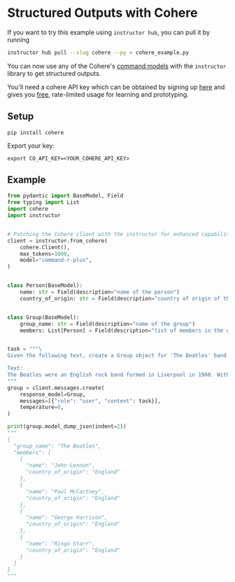 # Structured Outputs with Cohere

If you want to try this example using `instructor hub`, you can pull it by running

```bash
instructor hub pull --slug cohere --py > cohere_example.py
```

You can now use any of the Cohere's [command models](https://docs.cohere.com/docs/models) with the `instructor` library to get structured outputs.

You'll need a cohere API key which can be obtained by signing up [here](https://dashboard.cohere.com/) and gives you [free](https://cohere.com/pricing), rate-limited usage for learning and prototyping.

## Setup
```
pip install cohere
```
Export your key:
```
export CO_API_KEY=<YOUR_COHERE_API_KEY>
```

## Example

```python
from pydantic import BaseModel, Field
from typing import List
import cohere
import instructor


# Patching the Cohere client with the instructor for enhanced capabilities
client = instructor.from_cohere(
    cohere.Client(),
    max_tokens=1000,
    model="command-r-plus",
)


class Person(BaseModel):
    name: str = Field(description="name of the person")
    country_of_origin: str = Field(description="country of origin of the person")


class Group(BaseModel):
    group_name: str = Field(description="name of the group")
    members: List[Person] = Field(description="list of members in the group")


task = """\
Given the following text, create a Group object for 'The Beatles' band

Text:
The Beatles were an English rock band formed in Liverpool in 1960. With a line-up comprising John Lennon, Paul McCartney, George Harrison and Ringo Starr, they are regarded as the most influential band of all time. The group were integral to the development of 1960s counterculture and popular music's recognition as an art form.
"""
group = client.messages.create(
    response_model=Group,
    messages=[{"role": "user", "content": task}],
    temperature=0,
)

print(group.model_dump_json(indent=2))
"""
{
  "group_name": "The Beatles",
  "members": [
    {
      "name": "John Lennon",
      "country_of_origin": "England"
    },
    {
      "name": "Paul McCartney",
      "country_of_origin": "England"
    },
    {
      "name": "George Harrison",
      "country_of_origin": "England"
    },
    {
      "name": "Ringo Starr",
      "country_of_origin": "England"
    }
  ]
}
"""
```